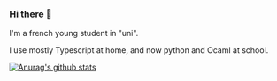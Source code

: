 ### Hi there 👋

I'm a french young student in "uni".

I use mostly Typescript at home, and now python and Ocaml at school.

[![Anurag's github stats](https://github-readme-stats.vercel.app/api?username=MonsieurBibo&theme=gotham)](https://github.com/anuraghazra/github-readme-stats)

<!--
**MonsieurBibo/MonsieurBibo** is a ✨ _special_ ✨ repository because its `README.md` (this file) appears on your GitHub profile.
-->
